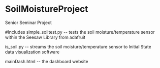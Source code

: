 # SoilMoistureProject
Senior Seminar Project

#Includes
simple_soiltest.py        -- tests the soil moisture/temperature sensor within the Seesaw Library from adafruit

is_soil.py                -- streams the soil moisture/temperature sensor to Initial State data visualization software

mainDash.html             -- the dashboard website
